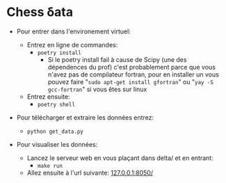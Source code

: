 # Chess δata  
* Pour entrer dans l'environement virtuel:  
  * Entrez en ligne de commandes:  
     * `poetry install`
       * Si le poetry install fail à cause de Scipy (une des dépendences du prof) c'est probablement parce que vous n'avez pas de compilateur fortran, pour en installer un vous pouvez faire "`sudo apt-get install gfortran`" ou "`yay -S gcc-fortran`" si vous êtes sur linux 
  * Entrez ensuite:  
    * `poetry shell` 

* Pour télécharger et extraire les données entrez:  
  * `python get_data.py`    
  
* Pour visualiser les données:
  * Lancez le serveur web en vous plaçant dans delta/ et en entrant:
    * `make run`
  * Allez ensuite à l'url suivante: [127.0.0.1:8050/](127.0.0.1:8050/)
